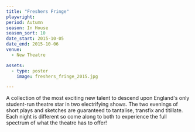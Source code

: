 ```yaml
---
title: "Freshers Fringe"
playwright:
period: Autumn
season: In House
season_sort: 10
date_start: 2015-10-05
date_end: 2015-10-06
venue:
  - New Theatre

assets:
  - type: poster
    image: freshers_fringe_2015.jpg

---
```



A collection of the most exciting new talent to descend upon England's only student-run theatre star in two electrifying shows. The two evenings of short plays and sketches are guaranteed to tantalise, transfix and titillate. Each night is different so come along to both to experience the full spectrum of what the theatre has to offer!

